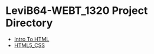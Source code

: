 # LeviB64-WEBT_1320 Project Directory
<ul>
    <li><a href="Intro_To_HTML/index.html">Intro To HTML</a></li>
    <li><a href="HTML5_CSS/index.html">HTML5_CSS</a></li>
</ul>